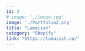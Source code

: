 ```yaml
---
id: 2
# image: './image.jpg'
image: './Portfolio2.png'
title: "Lamaisah"
category: "Shopify"
link: "https://lamaisah.co/"
---
```

